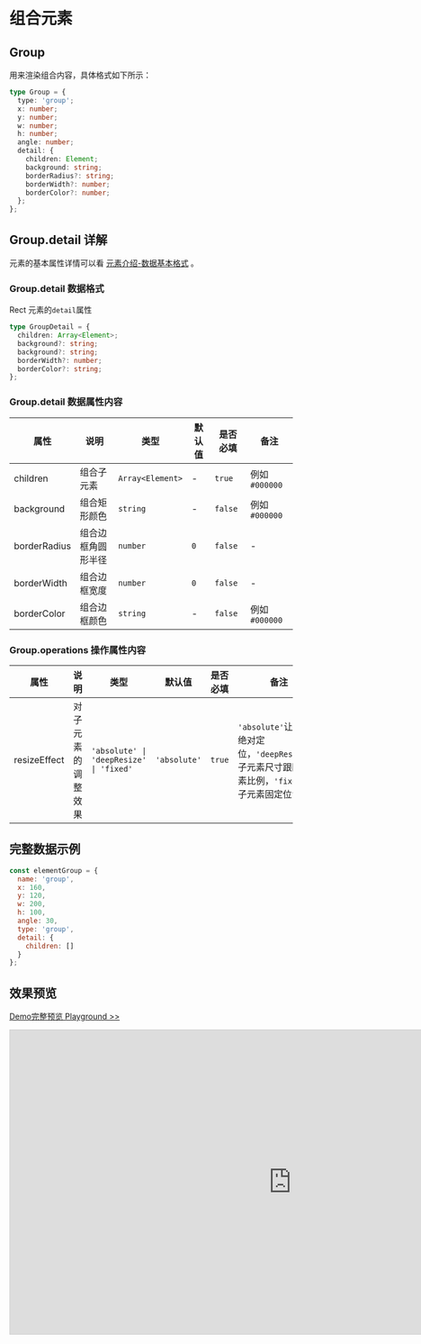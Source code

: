 # 组合元素

## Group

用来渲染组合内容，具体格式如下所示：

```ts
type Group = {
  type: 'group';
  x: number;
  y: number;
  w: number;
  h: number;
  angle: number;
  detail: {
    children: Element;
    background: string;
    borderRadius?: string;
    borderWidth?: number;
    borderColor?: number;
  };
};
```

## Group.detail 详解

元素的基本属性详情可以看 [元素介绍-数据基本格式](./info.md#数据基本格式) 。

### Group.detail 数据格式

Rect 元素的`detail`属性

```ts
type GroupDetail = {
  children: Array<Element>;
  background?: string;
  background?: string;
  borderWidth?: number;
  borderColor?: string;
};
```

### Group.detail 数据属性内容

| 属性         | 说明               | 类型             | 默认值 | 是否必填 | 备注           |
| ------------ | ------------------ | ---------------- | ------ | -------- | -------------- |
| children     | 组合子元素         | `Array<Element>` | -      | `true`   | 例如 `#000000` |
| background   | 组合矩形颜色       | `string`         | -      | `false`  | 例如 `#000000` |
| borderRadius | 组合边框角圆形半径 | `number`         | `0`    | `false`  | -              |
| borderWidth  | 组合边框宽度       | `number`         | `0`    | `false`  | -              |
| borderColor  | 组合边框颜色       | `string`         | -      | `false`  | 例如 `#000000` |

### Group.operations 操作属性内容

| 属性         | 说明               | 类型                                    | 默认值       | 是否必填 | 备注                                                                                                  |
| ------------ | ------------------ | --------------------------------------- | ------------ | -------- | ----------------------------------------------------------------------------------------------------- |
| resizeEffect | 对子元素的调整效果 | `'absolute' \| 'deepResize' \| 'fixed'` | `'absolute'` | `true`   | `'absolute'`让子元素绝对定位，`'deepResize'`让子元素尺寸跟随父元素比例，`'fixed'`让子元素固定位置不变 |

## 完整数据示例

```js
const elementGroup = {
  name: 'group',
  x: 160,
  y: 120,
  w: 200,
  h: 100,
  angle: 30,
  type: 'group',
  detail: {
    children: []
  }
};
```

## 效果预览

[Demo完整预览 Playground >>](https://idrawjs.com/playground/?demo=elem-group)

<iframe class="idraw-playground-preview" 
    src="https://idrawjs.com/playground/?demo=elem-group&header=false&sider=false&default-editor-split=50" 
    width="1000" height="540" frameborder="no" border="0"
    style="border: 1px solid #cecece; margin: 0px auto;"
  ></iframe>

